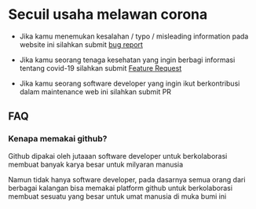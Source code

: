 # Secuil usaha melawan corona

- Jika kamu menemukan kesalahan / typo / misleading information pada website ini silahkan submit [bug report](https://help.github.com/en/github/managing-your-work-on-github/creating-an-issue)

- Jika kamu seorang tenaga kesehatan yang ingin berbagi informasi tentang covid-19 silahkan submit [Feature Request](https://help.github.com/en/github/managing-your-work-on-github/creating-an-issue)

- Jika kamu seorang software developer yang ingin ikut berkontribusi dalam maintenance web ini silahkan submit PR

## FAQ

### Kenapa memakai github?

Github dipakai oleh jutaaan software developer untuk berkolaborasi membuat banyak karya besar untuk milyaran manusia  

Namun tidak hanya software developer, pada dasarnya semua orang dari berbagai kalangan bisa memakai platform github untuk berkolaborasi membuat sesuatu yang besar untuk umat manusia di muka bumi ini